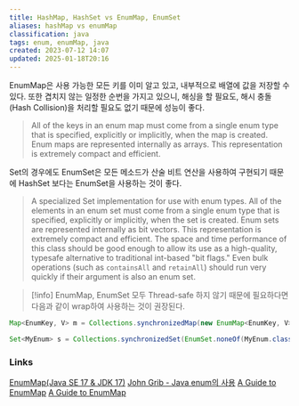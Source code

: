 ```yaml
---
title: HashMap, HashSet vs EnumMap, EnumSet
aliases: hashMap vs enumMap
classification: java
tags: enum, enumMap, java
created: 2023-07-12 14:07
updated: 2025-01-18T20:16
---
```


EnumMap은 사용 가능한 모든 키를 이미 알고 있고, 내부적으로 배열에 값을 저장할 수 있다. 또한 겹치지 않는 일정한 순번을 가지고 있으니, 해싱을 할 필요도, 해시 충돌 (Hash Collision)을 처리할 필요도 없기 때문에 성능이 좋다.
> All of the keys in an enum map must come from a single enum type that is specified, explicitly or implicitly, when the map is created. Enum maps are represented internally as arrays. This representation is extremely compact and efficient.

Set의 경우에도 EnumSet은 모든 메소드가 산술 비트 연산을 사용하여 구현되기 때문에 HashSet 보다는 EnumSet을 사용하는 것이 좋다.
>A specialized Set implementation for use with enum types. All of the elements in an enum set must come from a single enum type that is specified, explicitly or implicitly, when the set is created. Enum sets are represented internally as bit vectors. This representation is extremely compact and efficient. The space and time performance of this class should be good enough to allow its use as a high-quality, typesafe alternative to traditional int-based "bit flags." Even bulk operations (such as `containsAll` and `retainAll`) should run very quickly if their argument is also an enum set.

>[!info]
>EnumMap, EnumSet 모두 Thread-safe 하지 않기 때문에
>필요하다면 다음과 같이 wrap하여 사용하는 것이 권장된다.

```java
Map<EnumKey, V> m = Collections.synchronizedMap(new EnumMap<EnumKey, V>(...));
```

```java
Set<MyEnum> s = Collections.synchronizedSet(EnumSet.noneOf(MyEnum.class));
```

### Links

[EnumMap(Java SE 17 & JDK 17)](https://docs.oracle.com/en/java/javase/17/docs/api/java.base/java/util/EnumMap.html)
[John Grib - Java enum의 사용](https://johngrib.github.io/wiki/java/enum/)
[A Guide to EnumMap](https://www.baeldung.com/java-enum-map)
[A Guide to EnumMap](https://www.baeldung.com/java-enumset)
